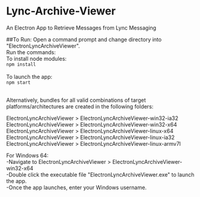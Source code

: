 # Lync-Archive-Viewer
An Electron App to Retrieve Messages from Lync Messaging

##To Run:
Open a command prompt and change directory into "ElectronLyncArchiveViewer". <br>
Run the commands: <br>
To install node modules: <br>
```npm install```  <br> <br>
To launch the app: <br>
```npm start```  <br> <br>  

Alternatively, bundles for all valid combinations of target platforms/architectures are created in the following folders: <br>

ElectronLyncArchiveViewer > ElectronLyncArchiveViewer-win32-ia32 <br>
ElectronLyncArchiveViewer > ElectronLyncArchiveViewer-win32-x64 <br>
ElectronLyncArchiveViewer > ElectronLyncArchiveViewer-linux-x64 <br>
ElectronLyncArchiveViewer > ElectronLyncArchiveViewer-linux-ia32 <br>
ElectronLyncArchiveViewer > ElectronLyncArchiveViewer-linux-armv7l <br>

For Windows 64: <br>
-Navigate to ElectronLyncArchiveViewer > ElectronLyncArchiveViewer-win32-x64 <br>
-Double click the executable file "ElectronLyncArchiveViewer.exe" to launch the app. <br>
-Once the app launches, enter your Windows username. <br>
